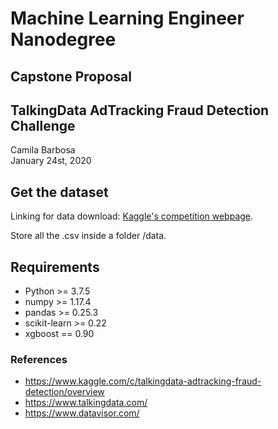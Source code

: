 # Machine Learning Engineer Nanodegree
## Capstone Proposal
## TalkingData AdTracking Fraud Detection Challenge
Camila Barbosa  
January 24st, 2020

## Get the dataset

Linking for data download: [Kaggle's competition webpage](https://www.kaggle.com/c/talkingdata-adtracking-fraud-detection/data).

Store all the .csv inside a folder /data.

## Requirements

- Python >= 3.7.5
- numpy >= 1.17.4
- pandas >= 0.25.3
- scikit-learn >= 0.22
- xgboost == 0.90

### References
- https://www.kaggle.com/c/talkingdata-adtracking-fraud-detection/overview
- https://www.talkingdata.com/
- https://www.datavisor.com/
